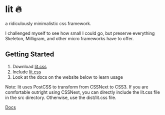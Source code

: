 # lit 🔥

a ridiculously minimalistic css framework.

I challenged myself to see how small I could go, but preserve everything Skeleton, Milligram, and other micro frameworks have to offer. 

## Getting Started
1. Download [lit.css](https://github.com/Ajusa/lit/blob/master/dist/lit.css)
2. Include [lit.css](https://github.com/Ajusa/lit/blob/master/dist/lit.css)
3. Look at the docs on the website below to learn usage

Note: lit uses PostCSS to transform from CSSNext to CSS3. If you are comfortable outright using CSSNext, you can directly
include the lit.css file in the src directory. Otherwise, use the dist/lit.css file.

[Docs](https://ajusa.github.io/lit/)
